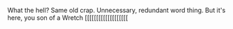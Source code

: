 What the hell? Same old crap. Unnecessary, redundant word thing. But it's here, you son of a Wretch [[[[[[[[[[[[[[[[[[[
